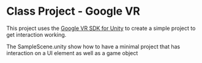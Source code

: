 # Class Project - Google VR

This project uses the [Google VR SDK for Unity](https://github.com/googlevr/gvr-unity-sdk) to create a simple project to get interaction working. 

The SampleScene.unity show how to have a minimal project that has interaction on a UI element as well as a game object